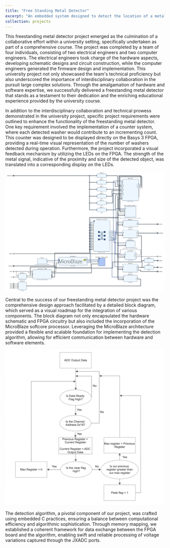 ```yaml
---
title: "Free Standing Metal Detector"
excerpt: "An embedded system designed to detect the location of a metal washer.<br/><img src='/images/metal.png'>"
collection: projects
---
```


This freestanding metal detector project emerged as the culmination of a collaborative effort within a university setting, specifically undertaken as part of a comprehensive course. The project was completed by a team of four individuals, consisting of two electrical engineers and two computer engineers. The electrical engineers took charge of the hardware aspects, developing schematic designs and circuit construction, while the computer engineers generated the firmware design and implementation. This university project not only showcased the team's technical proficiency but also underscored the importance of interdisciplinary collaboration in the pursuit large complex solutions. Through the amalgamation of hardware and software expertise, we successfully delivered a freestanding metal detector that stands as a testament to their dedication and the enriching educational experience provided by the university course.

In addition to the interdisciplinary collaboration and technical prowess demonstrated in the university project, specific project requirements were outlined to enhance the functionality of the freestanding metal detector. One key requirement involved the implementation of a counter system, where each detected washer would contribute to an incrementing count. This counter was designed to be displayed directly on the Basys 3 FPGA, providing a real-time visual representation of the number of washers detected during operation. Furthermore, the project incorporated a visual feedback mechanism by utilizing the LEDs on the FPGA. The strength of the metal signal, indicative of the proximity and size of the detected object, was translated into a corresponding display on the LEDs. 

![alt text](/images/block_diagram.png)

Central to the success of our freestanding metal detector project was the comprehensive design approach facilitated by a detailed block diagram, which served as a visual roadmap for the integration of various components. The block diagram not only encapsulated the hardware schematic and FPGA circuitry but also included the incorporation of the MicroBlaze softcore processor. Leveraging the MicroBlaze architecture provided a flexible and scalable foundation for implementing the detection algorithm, allowing for efficient communication between hardware and software elements.

![alt text](/images/detection_flowchart.png)

The detection algorithm, a pivotal component of our project, was crafted using embedded C practices, ensuring a balance between computational efficiency and algorithmic sophistication. Through memory mapping, we established a coherent framework for data exchange between the FPGA board and the algorithm, enabling swift and reliable processing of voltage variations captured through the JXADC ports. 

